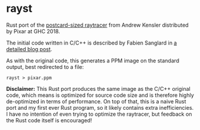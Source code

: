 # rayst
Rust port of the [postcard-sized raytracer](https://twitter.com/lexfrench/status/1049196936161415169) from Andrew Kensler distributed by Pixar at GHC 2018.

The initial code written in C/C++ is described by Fabien Sanglard in [a detailed blog post](http://fabiensanglard.net/postcard_pathtracer/).

As with the original code, this generates a PPM image on the standard output, best redirected to a file:
```
rayst > pixar.ppm
```

**Disclaimer:** This Rust port produces the same image as the C/C++ original code, which means is optimized for source code size and is therefore highly de-optimized in terms of performance. On top of that, this is a naive Rust port and my first ever Rust program, so it likely contains extra inefficiencies. I have no intention of even trying to optimize the raytracer, but feedback on the Rust code itself is encouraged!

